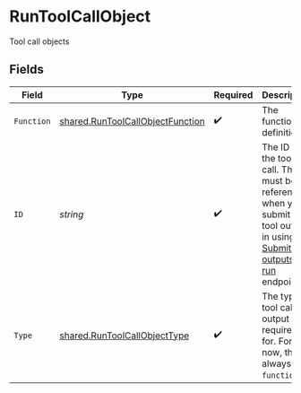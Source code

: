 # RunToolCallObject

Tool call objects


## Fields

| Field                                                                                                                                                                                | Type                                                                                                                                                                                 | Required                                                                                                                                                                             | Description                                                                                                                                                                          |
| ------------------------------------------------------------------------------------------------------------------------------------------------------------------------------------ | ------------------------------------------------------------------------------------------------------------------------------------------------------------------------------------ | ------------------------------------------------------------------------------------------------------------------------------------------------------------------------------------ | ------------------------------------------------------------------------------------------------------------------------------------------------------------------------------------ |
| `Function`                                                                                                                                                                           | [shared.RunToolCallObjectFunction](../../../pkg/models/shared/runtoolcallobjectfunction.md)                                                                                          | :heavy_check_mark:                                                                                                                                                                   | The function definition.                                                                                                                                                             |
| `ID`                                                                                                                                                                                 | *string*                                                                                                                                                                             | :heavy_check_mark:                                                                                                                                                                   | The ID of the tool call. This ID must be referenced when you submit the tool outputs in using the [Submit tool outputs to run](/docs/api-reference/runs/submitToolOutputs) endpoint. |
| `Type`                                                                                                                                                                               | [shared.RunToolCallObjectType](../../../pkg/models/shared/runtoolcallobjecttype.md)                                                                                                  | :heavy_check_mark:                                                                                                                                                                   | The type of tool call the output is required for. For now, this is always `function`.                                                                                                |
